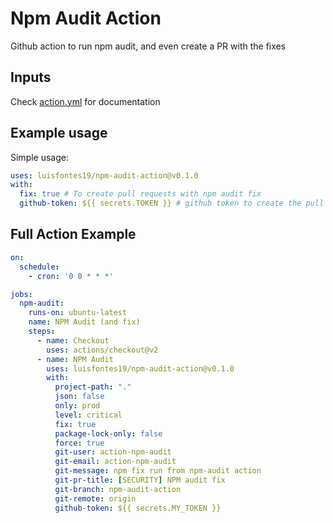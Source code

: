 # Npm Audit Action

Github action to run npm audit, and even create a PR with the fixes

## Inputs

Check [action.yml](action.yml) for documentation

## Example usage

Simple usage:

```yaml
uses: luisfontes19/npm-audit-action@v0.1.0
with:
  fix: true # To create pull requests with npm audit fix
  github-token: ${{ secrets.TOKEN }} # github token to create the pull request. Here you need to have a secret named TOKEN.
```

## Full Action Example

```yaml
on:
  schedule:
    - cron: '0 0 * * *'

jobs:
  npm-audit:
    runs-on: ubuntu-latest
    name: NPM Audit (and fix)
    steps:
      - name: Checkout
        uses: actions/checkout@v2
      - name: NPM Audit
        uses: luisfontes19/npm-audit-action@v0.1.0
        with:
          project-path: "."
          json: false
          only: prod
          level: critical
          fix: true
          package-lock-only: false
          force: true
          git-user: action-npm-audit
          git-email: action-npm-audit
          git-message: npm fix run from npm-audit action
          git-pr-title: [SECURITY] NPM audit fix
          git-branch: npm-audit-action
          git-remote: origin
          github-token: ${{ secrets.MY_TOKEN }} 
```
